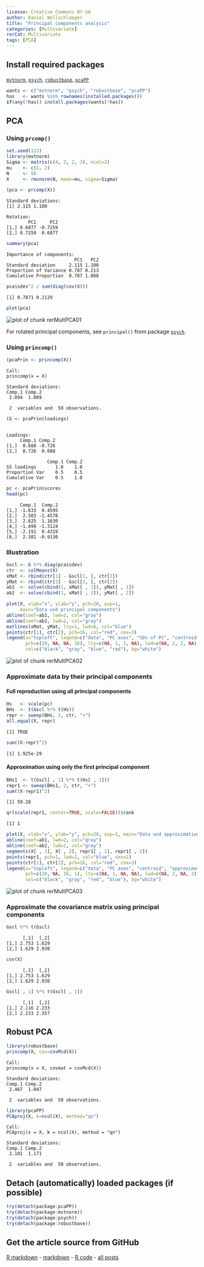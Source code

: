 ```yaml
---
license: Creative Commons BY-SA
author: Daniel Wollschlaeger
title: "Principal components analysis"
categories: [Multivariate]
rerCat: Multivariate
tags: [PCA]
---
```





Install required packages
-------------------------

[`mvtnorm`](http://cran.r-project.org/package=mvtnorm), [`psych`](http://cran.r-project.org/package=psych), [`robustbase`](http://cran.r-project.org/package=robustbase), [`pcaPP`](http://cran.r-project.org/package=pcaPP)


```r
wants <- c("mvtnorm", "psych", "robustbase", "pcaPP")
has   <- wants %in% rownames(installed.packages())
if(any(!has)) install.packages(wants[!has])
```


PCA
-------------------------
    
### Using `prcomp()`


```r
set.seed(123)
library(mvtnorm)
Sigma <- matrix(c(4, 2, 2, 3), ncol=2)
mu    <- c(1, 2)
N     <- 50
X     <- rmvnorm(N, mean=mu, sigma=Sigma)
```



```r
(pca <- prcomp(X))
```

```
Standard deviations:
[1] 2.115 1.100

Rotation:
        PC1     PC2
[1,] 0.6877 -0.7259
[2,] 0.7259  0.6877
```



```r
summary(pca)
```

```
Importance of components:
                         PC1   PC2
Standard deviation     2.115 1.100
Proportion of Variance 0.787 0.213
Cumulative Proportion  0.787 1.000
```

```r
pca$sdev^2 / sum(diag(cov(X)))
```

```
[1] 0.7871 0.2129
```



```r
plot(pca)
```

![plot of chunk rerMultPCA01](content/assets/figure/rerMultPCA01.png) 


For rotated principal components, see `principal()` from package [`psych`](http://cran.r-project.org/package=psych).

### Using `princomp()`


```r
(pcaPrin <- princomp(X))
```

```
Call:
princomp(x = X)

Standard deviations:
Comp.1 Comp.2 
 2.094  1.089 

 2  variables and  50 observations.
```

```r
(G <- pcaPrin$loadings)
```

```

Loadings:
     Comp.1 Comp.2
[1,]  0.688 -0.726
[2,]  0.726  0.688

               Comp.1 Comp.2
SS loadings       1.0    1.0
Proportion Var    0.5    0.5
Cumulative Var    0.5    1.0
```

```r
pc <- pcaPrin$scores
head(pc)
```

```
     Comp.1  Comp.2
[1,] -1.633  0.4595
[2,]  2.503 -1.4578
[3,]  2.625  1.1630
[4,] -1.499 -1.3124
[5,] -2.191  0.4319
[6,]  2.381 -0.9130
```


### Illustration


```r
Gscl <- G %*% diag(pca$sdev)
ctr  <- colMeans(X)
xMat <- rbind(ctr[1] - Gscl[1, ], ctr[1])
yMat <- rbind(ctr[2] - Gscl[2, ], ctr[2])
ab1  <- solve(cbind(1, xMat[ , 1]), yMat[ , 1])
ab2  <- solve(cbind(1, xMat[ , 2]), yMat[ , 2])
```



```r
plot(X, xlab="x", ylab="y", pch=20, asp=1,
     main="Data und principal components")
abline(coef=ab1, lwd=2, col="gray")
abline(coef=ab2, lwd=2, col="gray")
matlines(xMat, yMat, lty=1, lwd=6, col="blue")
points(ctr[1], ctr[2], pch=16, col="red", cex=3)
legend(x="topleft", legend=c("data", "PC axes", "SDs of PC", "centroid"),
       pch=c(20, NA, NA, 16), lty=c(NA, 1, 1, NA), lwd=c(NA, 2, 2, NA),
       col=c("black", "gray", "blue", "red"), bg="white")
```

![plot of chunk rerMultPCA02](content/assets/figure/rerMultPCA02.png) 


### Approximate data by their principal components

#### Full reproduction using all principal components


```r
Hs   <- scale(pc)
BHs  <- t(Gscl %*% t(Hs))
repr <- sweep(BHs, 2, ctr, "+")
all.equal(X, repr)
```

```
[1] TRUE
```

```r
sum((X-repr)^2)
```

```
[1] 1.925e-29
```


#### Approximation using only the first principal component


```r
BHs1  <- t(Gscl[ , 1] %*% t(Hs[ , 1]))
repr1 <- sweep(BHs1, 2, ctr, "+")
sum((X-repr1)^2)
```

```
[1] 59.28
```

```r
qr(scale(repr1, center=TRUE, scale=FALSE))$rank
```

```
[1] 1
```



```r
plot(X, xlab="x", ylab="y", pch=20, asp=1, main="Data und approximation")
abline(coef=ab1, lwd=2, col="gray")
abline(coef=ab2, lwd=2, col="gray")
segments(X[ , 1], X[ , 2], repr1[ , 1], repr1[ , 2])
points(repr1, pch=1, lwd=2, col="blue", cex=2)
points(ctr[1], ctr[2], pch=16, col="red", cex=3)
legend(x="topleft", legend=c("data", "PC axes", "centroid", "approximation"),
       pch=c(20, NA, 16, 1), lty=c(NA, 1, NA, NA), lwd=c(NA, 2, NA, 2),
       col=c("black", "gray", "red", "blue"), bg="white")
```

![plot of chunk rerMultPCA03](content/assets/figure/rerMultPCA03.png) 


### Approximate the covariance matrix using principal components


```r
Gscl %*% t(Gscl)
```

```
      [,1]  [,2]
[1,] 2.753 1.629
[2,] 1.629 2.930
```

```r
cov(X)
```

```
      [,1]  [,2]
[1,] 2.753 1.629
[2,] 1.629 2.930
```

```r
Gscl[ , 1] %*% t(Gscl[ , 1])
```

```
      [,1]  [,2]
[1,] 2.116 2.233
[2,] 2.233 2.357
```


Robust PCA
-------------------------


```r
library(robustbase)
princomp(X, cov=covMcd(X))
```

```
Call:
princomp(x = X, covmat = covMcd(X))

Standard deviations:
Comp.1 Comp.2 
 2.467  1.047 

 2  variables and  50 observations.
```



```r
library(pcaPP)
PCAproj(X, k=ncol(X), method="qn")
```

```
Call:
PCAproj(x = X, k = ncol(X), method = "qn")

Standard deviations:
Comp.1 Comp.2 
 2.101  1.171 

 2  variables and  50 observations.
```


Detach (automatically) loaded packages (if possible)
-------------------------


```r
try(detach(package:pcaPP))
try(detach(package:mvtnorm))
try(detach(package:psych))
try(detach(package:robustbase))
```


Get the article source from GitHub
----------------------------------------------

[R markdown](https://github.com/dwoll/RExRepos/raw/master/Rmd/multPCA.Rmd) - [markdown](https://github.com/dwoll/RExRepos/raw/master/md/multPCA.md) - [R code](https://github.com/dwoll/RExRepos/raw/master/R/multPCA.R) - [all posts](https://github.com/dwoll/RExRepos/)
